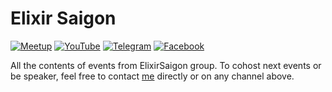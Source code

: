 # Elixir Saigon

[![Meetup](https://img.shields.io/badge/Meetup-f64363?style=for-the-badge&logo=meetup&logoColor=white)](https://www.meetup.com/saigon-elixir/) [![YouTube](https://img.shields.io/badge/YouTube-%23FF0000.svg?style=for-the-badge&logo=YouTube&logoColor=white)](https://www.youtube.com/channel/UCy8eabUAa8a5W4ITlCToJHw) [![Telegram](https://img.shields.io/badge/Telegram-2CA5E0?style=for-the-badge&logo=telegram&logoColor=white)](https://t.me/elixirvn) [![Facebook](https://img.shields.io/badge/Facebook-%231877F2.svg?style=for-the-badge&logo=Facebook&logoColor=white)](https://www.facebook.com/elixir.org.vn)

All the contents of events from ElixirSaigon group. 
To cohost next events or be speaker, feel free to contact [me](mailto:thien.an.vo.nguyen@gmail.com) directly or on any channel above.
